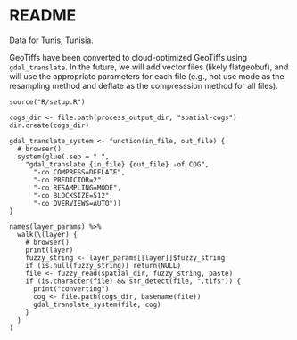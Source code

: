 # README

Data for Tunis, Tunisia.

GeoTiffs have been converted to cloud-optimized GeoTiffs using `gdal_translate`. In the future, we will add vector files (likely flatgeobuf), and will use the appropriate parameters for each file (e.g., not use mode as the resampling method and deflate as the compresssion method for all files).

```{r}
source("R/setup.R")

cogs_dir <- file.path(process_output_dir, "spatial-cogs")
dir.create(cogs_dir)

gdal_translate_system <- function(in_file, out_file) {
  # browser()
  system(glue(.sep = " ",
    "gdal_translate {in_file} {out_file} -of COG",
      "-co COMPRESS=DEFLATE",
      "-co PREDICTOR=2",
      "-co RESAMPLING=MODE",
      "-co BLOCKSIZE=512",
      "-co OVERVIEWS=AUTO"))
}

names(layer_params) %>%
  walk(\(layer) {
    # browser()
    print(layer)
    fuzzy_string <- layer_params[[layer]]$fuzzy_string
    if (is.null(fuzzy_string)) return(NULL)
    file <- fuzzy_read(spatial_dir, fuzzy_string, paste)
    if (is.character(file) && str_detect(file, ".tif$")) {
      print("converting")
      cog <- file.path(cogs_dir, basename(file))
      gdal_translate_system(file, cog)
    }
  }
)
```
